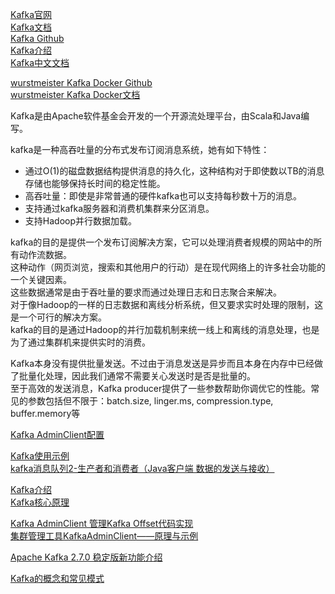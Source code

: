 [Kafka官网](http://kafka.apache.org/)  
[Kafka文档](http://kafka.apache.org/documentation.html)  
[Kafka Github](https://github.com/apache/kafka)  
[Kafka介绍](https://www.oschina.net/p/kafka)  
[Kafka中文文档](https://kafka.apachecn.org/documentation.html)  

[wurstmeister Kafka Docker Github](https://github.com/wurstmeister/kafka-docker)  
[wurstmeister Kafka Docker文档](http://wurstmeister.github.io/kafka-docker/)  



Kafka是由Apache软件基金会开发的一个开源流处理平台，由Scala和Java编写。


kafka是一种高吞吐量的分布式发布订阅消息系统，她有如下特性：
- 通过O(1)的磁盘数据结构提供消息的持久化，这种结构对于即使数以TB的消息存储也能够保持长时间的稳定性能。
- 高吞吐量：即使是非常普通的硬件kafka也可以支持每秒数十万的消息。
- 支持通过kafka服务器和消费机集群来分区消息。
- 支持Hadoop并行数据加载。

kafka的目的是提供一个发布订阅解决方案，它可以处理消费者规模的网站中的所有动作流数据。   
这种动作（网页浏览，搜索和其他用户的行动）是在现代网络上的许多社会功能的一个关键因素。   
这些数据通常是由于吞吐量的要求而通过处理日志和日志聚合来解决。   
对于像Hadoop的一样的日志数据和离线分析系统，但又要求实时处理的限制，这是一个可行的解决方案。  
kafka的目的是通过Hadoop的并行加载机制来统一线上和离线的消息处理，也是为了通过集群机来提供实时的消费。  


Kafka本身没有提供批量发送。不过由于消息发送是异步而且本身在内存中已经做了批量化处理，因此我们通常不需要关心发送时是否是批量的。  
至于高效的发送消息，Kafka producer提供了一些参数帮助你调优它的性能。常见的参数包括但不限于：batch.size, linger.ms, compression.type, buffer.memory等




[Kafka AdminClient配置](https://www.orchome.com/677) 


[Kafka使用示例](https://github.com/fhussonnois/kafka-examples)  
[kafka消息队列2-生产者和消费者（Java客户端 数据的发送与接收）](https://blog.csdn.net/baidu_32689899/article/details/107475500)  

[Kafka介绍](https://blog.csdn.net/abc123lzf/category_9726815.html)  
[Kafka核心原理](https://www.kancloud.cn/nicefo71/kafka/1473381)  


[Kafka AdminClient 管理Kafka Offset代码实现](https://blog.csdn.net/lisi1129/article/details/72869194)  
[集群管理工具KafkaAdminClient——原理与示例](http://www.voidcn.com/article/p-rhfwdjtl-brz.html)  
 
[Apache Kafka 2.7.0 稳定版新功能介绍](https://blog.csdn.net/yangyijun1990/article/details/111874790)  


[Kafka的概念和常见模式](http://www.beyondthelines.net/computing/kafka-patterns/)  

